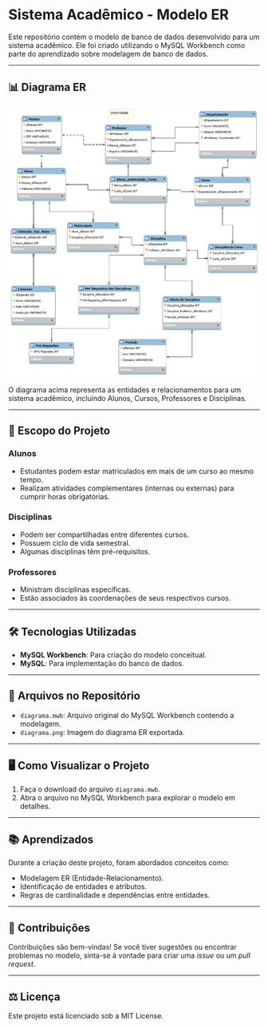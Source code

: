 # Sistema Acadêmico - Modelo ER

Este repositório contém o modelo de banco de dados desenvolvido para um sistema acadêmico. Ele foi criado utilizando o MySQL Workbench como parte do aprendizado sobre modelagem de banco de dados.

---

## 📊 Diagrama ER

![Diagrama ER](diagrama.png)

O diagrama acima representa as entidades e relacionamentos para um sistema acadêmico, incluindo Alunos, Cursos, Professores e Disciplinas.

---

## 📝 Escopo do Projeto

### Alunos
- Estudantes podem estar matriculados em mais de um curso ao mesmo tempo.
- Realizam atividades complementares (internas ou externas) para cumprir horas obrigatórias.

### Disciplinas
- Podem ser compartilhadas entre diferentes cursos.
- Possuem ciclo de vida semestral.
- Algumas disciplinas têm pré-requisitos.

### Professores
- Ministram disciplinas específicas.
- Estão associados às coordenações de seus respectivos cursos.

---

## 🛠️ Tecnologias Utilizadas
- **MySQL Workbench**: Para criação do modelo conceitual.
- **MySQL**: Para implementação do banco de dados.

---

## 📂 Arquivos no Repositório

- `diagrama.mwb`: Arquivo original do MySQL Workbench contendo a modelagem.
- `diagrama.png`: Imagem do diagrama ER exportada.

---

## 🖥️ Como Visualizar o Projeto

1. Faça o download do arquivo `diagrama.mwb`.
2. Abra o arquivo no MySQL Workbench para explorar o modelo em detalhes.

---

## 📚 Aprendizados

Durante a criação deste projeto, foram abordados conceitos como:
- Modelagem ER (Entidade-Relacionamento).
- Identificação de entidades e atributos.
- Regras de cardinalidade e dependências entre entidades.

---

## 🤝 Contribuições

Contribuições são bem-vindas! Se você tiver sugestões ou encontrar problemas no modelo, sinta-se à vontade para criar uma *issue* ou um *pull request*.

---

## ⚖️ Licença

Este projeto está licenciado sob a MIT License.
